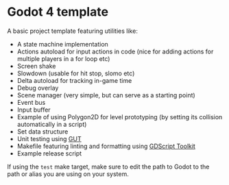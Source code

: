 # Godot 4 template

A basic project template featuring utilities like:
- A state machine implementation
- Actions autoload for input actions in code (nice for adding actions for multiple players in a for loop etc)
- Screen shake
- Slowdown (usable for hit stop, slomo etc)
- Delta autoload for tracking in-game time
- Debug overlay
- Scene manager (very simple, but can serve as a starting point)
- Event bus
- Input buffer
- Example of using Polygon2D for level prototyping (by setting its collision automatically in a script)
- Set data structure
- Unit testing using [GUT](https://gut.readthedocs.io/en/latest/index.html)
- Makefile featuring linting and formatting using [GDScript Toolkit
](https://github.com/Scony/godot-gdscript-toolkit)
- Example release script

If using the `test` make target, make sure to edit the path to Godot to the path or alias you are using on your system.
